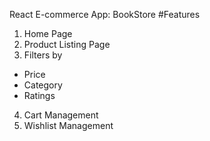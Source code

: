 React E-commerce App: BookStore
#Features
1. Home Page
2. Product Listing Page
3. Filters by
- Price
- Category
- Ratings
4. Cart Management
5. Wishlist Management

